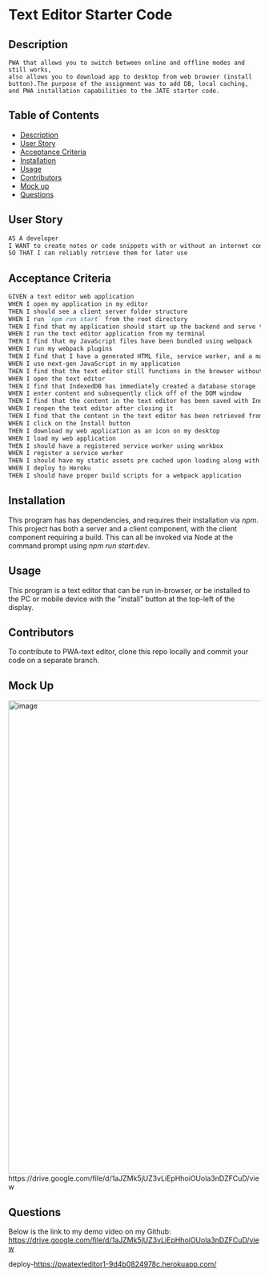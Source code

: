 # Text Editor Starter Code

## Description
    PWA that allows you to switch between online and offline modes and still works,
    also allows you to download app to desktop from web browser (install button).The purpose of the assignment was to add DB, local caching, and PWA installation capabilities to the JATE starter code.

## Table of Contents
- [Description](#description)
- [User Story](#user-story)
- [Acceptance Criteria](#acceptance-criteria)
- [Installation](#installation)
- [Usage](#usage)
- [Contributors](#contributors)
- [Mock up](#mock-up)
- [Questions](#questions)



## User Story

```md
AS A developer
I WANT to create notes or code snippets with or without an internet connection
SO THAT I can reliably retrieve them for later use
```

## Acceptance Criteria

```md
GIVEN a text editor web application
WHEN I open my application in my editor
THEN I should see a client server folder structure
WHEN I run `npm run start` from the root directory
THEN I find that my application should start up the backend and serve the client
WHEN I run the text editor application from my terminal
THEN I find that my JavaScript files have been bundled using webpack
WHEN I run my webpack plugins
THEN I find that I have a generated HTML file, service worker, and a manifest file
WHEN I use next-gen JavaScript in my application
THEN I find that the text editor still functions in the browser without errors
WHEN I open the text editor
THEN I find that IndexedDB has immediately created a database storage
WHEN I enter content and subsequently click off of the DOM window
THEN I find that the content in the text editor has been saved with IndexedDB
WHEN I reopen the text editor after closing it
THEN I find that the content in the text editor has been retrieved from our IndexedDB
WHEN I click on the Install button
THEN I download my web application as an icon on my desktop
WHEN I load my web application
THEN I should have a registered service worker using workbox
WHEN I register a service worker
THEN I should have my static assets pre cached upon loading along with subsequent pages and static assets
WHEN I deploy to Heroku
THEN I should have proper build scripts for a webpack application
```
## Installation

This program has has dependencies, and requires their installation via *npm*.  This project has both a server and a client component, with the client component requiring a build.  This can all be invoked via Node at the command prompt using *npm run start:dev*.

## Usage 
This program is a text editor that can be run in-browser, or be installed to the PC or mobile device with the "install" button at the top-left of the display.

## Contributors
To contribute to PWA-text editor, clone this repo locally and commit your code on a separate branch.

## Mock Up
<img width="944" alt="image" src="https://github.com/robbi19/Progressive-Web-Applications-PWA-Challenge-Text-Editor/assets/128949831/6797a208-1f70-4a78-8659-1e4d0b20e217">
https://drive.google.com/file/d/1aJZMk5jUZ3vLiEpHhoiOUola3nDZFCuD/view

## Questions
Below is the link to my demo video on my Github:
https://drive.google.com/file/d/1aJZMk5jUZ3vLiEpHhoiOUola3nDZFCuD/view

deploy-https://pwatexteditor1-9d4b0824978c.herokuapp.com/


